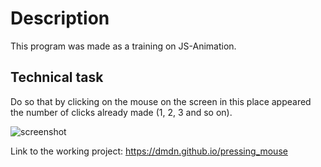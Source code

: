 # Description
This program was made as a training on JS-Animation.

## Technical task
Do so that by clicking on the mouse on the screen in this place appeared the number of clicks already made (1, 2, 3 and so on).

![screenshot](https://cloud.githubusercontent.com/assets/19373990/25554008/707f4e18-2ccb-11e7-9946-b0032987ef74.png)

Link to the working project: https://dmdn.github.io/pressing_mouse
